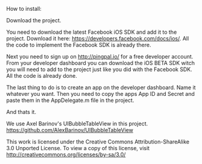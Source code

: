How to install: 

Download the project.

You need to download the latest Facebook iOS SDK and add it to the project. Download it here: https://developers.facebook.com/docs/ios/. All the code to implement the Facebook SDK is already there.

Next you need to sign up on http://pingpal.io/ for a free developer account. From your developer dashboard you can download the iOS BETA SDK witch you will need to add to the project just like you did with the Facebook SDK. All the code is already done.

The last thing to do is to create an app on the developer dashboard. Name it whatever you want. Then you need to copy the apps App ID and Secret and paste them in the AppDelegate.m file in the project. 


And thats it. 



We use Axel Barinov's UIBubbleTableView in this project. https://github.com/AlexBarinov/UIBubbleTableView

This work is licensed under the Creative Commons Attribution-ShareAlike 3.0 Unported License. To view a copy of this license, visit http://creativecommons.org/licenses/by-sa/3.0/
